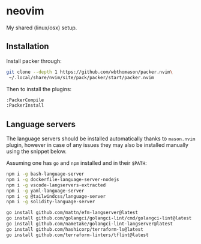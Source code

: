 # neovim

My shared (linux/osx) setup.

## Installation

Install packer through:

```sh
git clone --depth 1 https://github.com/wbthomason/packer.nvim\
 ~/.local/share/nvim/site/pack/packer/start/packer.nvim
```

Then to install the plugins:

```sh
:PackerCompile
:PackerInstall
```

## Language servers

The language servers should be installed automatically thanks to `mason.nvim`
plugin, however in case of any issues they may also be installed manually using
the snippet below.

Assuming one has `go` and `npm` installed and in their `$PATH`:

```sh
npm i -g bash-language-server 
npm i -g dockerfile-language-server-nodejs 
npm i -g vscode-langservers-extracted 
npm i -g yaml-language-server
npm i -g @tailwindcss/language-server
npm i -g solidity-language-server

go install github.com/mattn/efm-langserver@latest 
go install github.com/golangci/golangci-lint/cmd/golangci-lint@latest
go install github.com/nametake/golangci-lint-langserver@latest
go install github.com/hashicorp/terraform-ls@latest
go install github.com/terraform-linters/tflint@latest
```
